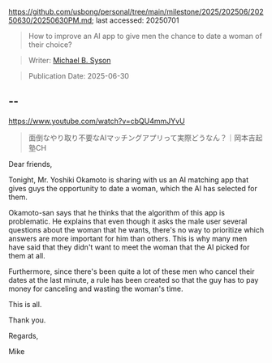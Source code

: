 https://github.com/usbong/personal/tree/main/milestone/2025/202506/20250630/20250630PM.md; last accessed: 20250701

> How to improve an AI app to give men the chance to date a woman of their choice?

> Writer: [Michael B. Syson](https://www.linkedin.com/in/michaelsyson/)

> Publication Date: 2025-06-30

## --

https://www.youtube.com/watch?v=cbQU4mmJYvU

> 面倒なやり取り不要なAIマッチングアプリって実際どうなん？｜岡本吉起塾CH

Dear friends,

Tonight, Mr. Yoshiki Okamoto is sharing with us an AI matching app that gives guys the opportunity to date a woman, which the AI has selected for them.

Okamoto-san says that he thinks that the algorithm of this app is problematic. He explains that even though it asks the male user several questions about the woman that he wants, there's no way to prioritize which answers are more important for him than others. This is why many men have said that they didn't want to meet the woman that the AI picked for them at all.

Furthermore, since there's been quite a lot of these men who cancel their dates at the last minute, a rule has been created so that the guy has to pay money for canceling and wasting the woman's time.

This is all.

Thank you.

Regards,

Mike
